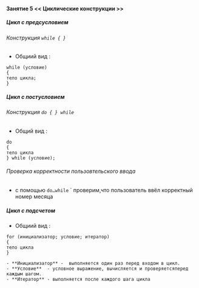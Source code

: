 



#### Занятие 5 << Циклические конструкции >>


##### Цикл с предсусловием

######  Конструкция ` while { } `

 
- Общиий вид :

```
while (условие)
{
тело цикла;
}

```



##### Цикл с  постусловием

######  Конструкция `do { } while `


- Общий  вид :


```
do
{
тело цикла
} while (условие);

```

######  Проверка корректности пользовтельского ввода

- с помощью `do…while` `  проверим,что пользователь ввёл корректный номер месяца


##### Цикл с подсчетом

- Общиий вид :

```
for (инициализатор; условие; итератор)
{
тело цикла
}

```
    - **Инициализатор** -  выполняется один раз перед входом в цикл.
    - **Условие**  - условное выражение, вычисляется и проверяетсяперед каждым шагом.
    - **Итератор** - выполняется после каждого шага цикла